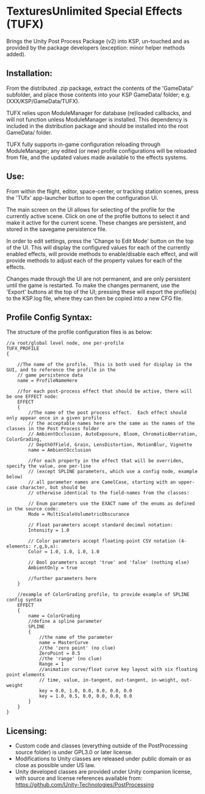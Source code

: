 ﻿# TexturesUnlimited Special Effects (TUFX)

Brings the Unity Post Process Package (v2) into KSP, un-touched and as provided by the package developers (exception: minor helper methods added).

## Installation:
From the distributed .zip package, extract the contents of the 'GameData/' subfolder, and place those contents into your
KSP GameData/ folder; e.g. (XXX/KSP/GameData/TUFX).  

TUFX relies upon ModuleManager for database (re)loaded callbacks, and will not function unless ModuleManager is installed. 
This dependency is included in the distribution package and should be installed into the root GameData/ folder.

TUFX fully supports in-game configuration reloading through ModuleManager; any edited (or new) profile configurations will be 
reloaded from file, and the updated values made available to the effects systems.

## Use:
From within the flight, editor, space-center, or tracking station scenes, press the 'TUfx' app-launcher button to open the
configuration UI.  

The main screen on the UI allows for selecting of the profile for the currently active scene.  Click on one of the profile 
buttons to select it and make it active for the current scene.  These changes are persistent, and stored in the savegame
persistence file.  

In order to edit settings, press the 'Change to Edit Mode' button on the top of the UI.  This will display the configured
values for each of the currently enabled effects, will provide methods to enable/disable each effect, and will provide
methods to adjust each of the property values for each of the effects.

Changes made through the UI are not permanent, and are only persistent until the game is restarted.  To make the changes 
permanent, use the 'Export' buttons at the top of the UI; pressing these will export the profile(s) to the KSP.log file,
where they can then be copied into a new CFG file.

## Profile Config Syntax:

The structure of the profile configuration files is as below:
````
//a root/global level node, one per-profile
TUFX_PROFILE
{

    //The name of the profile.  This is both used for display in the GUI, and to reference the profile in the
    // game persistence data
    name = ProfileNameHere
    
    //for each post-process effect that should be active, there will be one EFFECT node:
    EFFECT
    {
        //The name of the post process effect.  Each effect should only appear once in a given profile
        // the acceptable names here are the same as the names of the classes in the Post Process folder
        // AmbientOcclusion, AutoExposure, Bloom, ChromaticAberration, ColorGrading, 
        // DepthOfField, Grain, LensDistortion, MotionBlur, Vignette
        name = AmbientOcclusion
        
        //For each property in the effect that will be overriden, specify the value, one per-line
        // (except SPLINE parameters, which use a config node, example below)
        // all parameter names are CamelCase, starting with an upper-case character, but should be
        // otherwise identical to the field-names from the classes:
        
        // Enum parameters use the EXACT name of the enums as defined in the source code:
        Mode = MultiScaleVolumetricObscurance
        
        // Float parameters accept standard decimal notation:
        Intensity = 1.0
        
        // Color parameters accept floating-point CSV notation (4-elements: r,g,b,a):
        Color = 1.0, 1.0, 1.0, 1.0
        
        // Bool parameters accept 'true' and 'false' (nothing else)
        AmbientOnly = true
        
        //further parameters here
    }
    
    //example of ColorGrading profile, to provide example of SPLINE config syntax
    EFFECT
    {
        name = ColorGrading
        //define a spline parameter
        SPLINE
        {
            //the name of the parameter
            name = MasterCurve
            //the 'zero point' (no clue)
            ZeroPoint = 0.5
            //the 'range' (no clue)
            Range = 1
            //animation curve/float curve key layout with six floating point elements
            // time, value, in-tangent, out-tangent, in-weight, out-weight
            key = 0.0, 1.0, 0.0, 0.0, 0.0, 0.0
            key = 1.0, 0.5, 0.0, 0.0, 0.0, 0.0
        }
    }
}
````

## Licensing:
* Custom code and classes (everything outside of the PostProcessing source folder) is under GPL3.0 or later license.
* Modifications to Unity classes are released under public domain or as close as possible under US law.  
* Unity developed classes are provided under Unity companion license, with source and license references available
  from: https://github.com/Unity-Technologies/PostProcessing